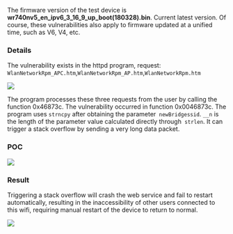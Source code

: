 
The firmware version of the test device is **wr740nv5_en_ipv6_3_16_9_up_boot(180328).bin**. Current latest version. Of course, these vulnerabilities also apply to firmware updated at a unified time, such as V6, V4, etc.
### Details
The vulnerability exists in the httpd program, request: `WlanNetworkRpm_APC.htm`,`WlanNetworkRpm_AP.htm`,`WlanNetworkRpm.htm`

![](https://github.com/E4ck/Vu1nerability/blob/master/TP-Link/picture/image-20191210124854066-1585122556268.png)

The program processes these three requests from the user by calling the function 0x46873c. The vulnerability occurred in function 0x0046873c. The program uses `strncpy` after obtaining the parameter` newBridgessid`. `__n` is the length of the parameter value calculated directly through` strlen`. It can trigger a stack overflow by sending a very long data packet.
### POC

![](https://github.com/E4ck/Vu1nerability/blob/master/TP-Link/picture/poc-1585122559239.JPG)

### Result
Triggering a stack overflow will crash the web service and fail to restart automatically, resulting in the inaccessibility of other users connected to this wifi, requiring manual restart of the device to return to normal.

![](https://github.com/E4ck/Vu1nerability/blob/master/TP-Link/picture/img2-1585122562502.PNG)
